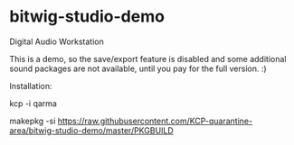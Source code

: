 # bitwig-studio-demo

Digital Audio Workstation


This is a demo, so the save/export feature is disabled and some additional sound packages are not available, until you pay for the full version. :)

Installation:

kcp -i qarma

makepkg -si https://raw.githubusercontent.com/KCP-quarantine-area/bitwig-studio-demo/master/PKGBUILD
